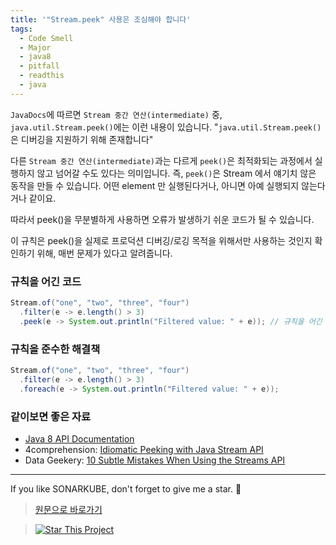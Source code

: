 ```yaml
---
title: '"Stream.peek" 사용은 조심해야 합니다'
tags:
  - Code Smell
  - Major
  - java8
  - pitfall
  - readthis
  - java
---
```


`JavaDocs`에 따르면 `Stream 중간 연산(intermediate)` 중, `java.util.Stream.peek()`에는 이런 내용이 있습니다.
"`java.util.Stream.peek()`은 디버깅을 지원하기 위해 존재합니다"

다른 `Stream 중간 연산(intermediate)`과는 다르게 `peek()`은 최적화되는 과정에서 실행하지 않고 넘어갈 수도 있다는 의미입니다.
즉, `peek()`은 Stream 에서 얘기치 않은 동작을 만들 수 있습니다.
어떤 element 만 실행된다거나, 아니면 아예 실행되지 않는다거나 같이요.

따라서 peek()을 무분별하게 사용하면 오류가 발생하기 쉬운 코드가 될 수 있습니다.

이 규칙은 peek()을 실제로 프로덕션 디버깅/로깅 목적을 위해서만 사용하는 것인지 확인하기 위해, 매번 문제가 있다고 알려줍니다.

### 규칙을 어긴 코드

```java
Stream.of("one", "two", "three", "four")
  .filter(e -> e.length() > 3)
  .peek(e -> System.out.println("Filtered value: " + e)); // 규칙을 어긴 코드
```

### 규칙을 준수한 해결책

```java
Stream.of("one", "two", "three", "four")
  .filter(e -> e.length() > 3)
  .foreach(e -> System.out.println("Filtered value: " + e));
```

### 같이보면 좋은 자료

- [Java 8 API Documentation](https://docs.oracle.com/javase/8/docs/api/java/util/stream/Stream.html#peek-java.util.function.Consumer-)
- 4comprehension: [Idiomatic Peeking with Java Stream API](https://4comprehension.com/idiomatic-peeking/)
- Data Geekery: [10 Subtle Mistakes When Using the Streams API](https://blog.jooq.org/java-8-friday-10-subtle-mistakes-when-using-the-streams-api/)

---

If you like SONARKUBE, don't forget to give me a star. :star2:

> [원문으로 바로가기](https://rules.sonarsource.com/java/tag/java8/RSPEC-3864)

> [![Star This Project](https://img.shields.io/github/stars/kantabile/sonarkube.svg?label=Stars&style=social)](https://github.com/kantabile/sonarkube)
